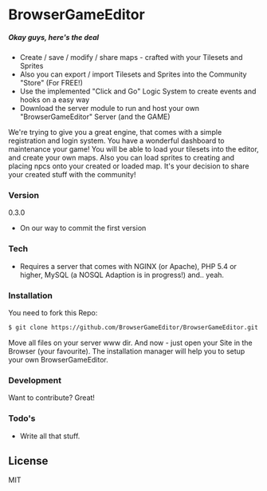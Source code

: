 # BrowserGameEditor


##### Okay guys, here's the deal

  - Create / save / modify / share maps - crafted with your Tilesets and Sprites
  - Also you can export / import Tilesets and Sprites into the Community "Store" (For FREE!)
  - Use the implemented "Click and Go" Logic System to create events and hooks on a easy way
  - Download the server module to run and host your own "BrowserGameEditor" Server (and the GAME)

We're trying to give you a great engine, that comes with a simple registration and login system. You have a wonderful dashboard to maintenance your game! You will be able to load your tilesets into the editor, and create your own maps. Also you can load sprites to creating and placing npcs onto your created or loaded map. It's your decision to share your created stuff with the community!


### Version
0.3.0

* On our way to commit the first version

### Tech

* Requires a server that comes with NGINX (or Apache), PHP 5.4 or higher, MySQL (a NOSQL Adaption is in progress!) and.. yeah. 

### Installation

You need to fork this Repo:

```sh
$ git clone https://github.com/BrowserGameEditor/BrowserGameEditor.git
```

Move all files on your server www dir. And now - just open your Site in the Browser (your favourite). The installation manager will help you to setup your own BrowserGameEditor.

### Development

Want to contribute? Great!

### Todo's

 - Write all that stuff.

License
----

MIT





